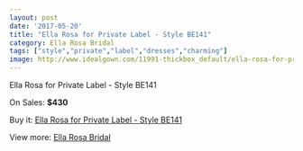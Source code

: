 ```yaml
---
layout: post
date: '2017-05-20'
title: "Ella Rosa for Private Label - Style BE141"
category: Ella Rosa Bridal
tags: ["style","private","label","dresses","charming"]
image: http://www.idealgown.com/11991-thickbox_default/ella-rosa-for-private-label-style-be141.jpg
---
```

Ella Rosa for Private Label - Style BE141

On Sales: **$430**
<a href="https://www.idealgown.com/en/ella-rosa-bridal/4864-ella-rosa-for-private-label-style-be141.html"><amp-img layout="responsive" width="600" height="600" src="//www.idealgown.com/11991-thickbox_default/ella-rosa-for-private-label-style-be141.jpg" alt="Ella Rosa for Private Label - Style BE141 0" /></a>
<a href="https://www.idealgown.com/en/ella-rosa-bridal/4864-ella-rosa-for-private-label-style-be141.html"><amp-img layout="responsive" width="600" height="600" src="//www.idealgown.com/11993-thickbox_default/ella-rosa-for-private-label-style-be141.jpg" alt="Ella Rosa for Private Label - Style BE141 1" /></a>
<a href="https://www.idealgown.com/en/ella-rosa-bridal/4864-ella-rosa-for-private-label-style-be141.html"><amp-img layout="responsive" width="600" height="600" src="//www.idealgown.com/11992-thickbox_default/ella-rosa-for-private-label-style-be141.jpg" alt="Ella Rosa for Private Label - Style BE141 2" /></a>

Buy it: [Ella Rosa for Private Label - Style BE141](https://www.idealgown.com/en/ella-rosa-bridal/4864-ella-rosa-for-private-label-style-be141.html "Ella Rosa for Private Label - Style BE141")

View more: [Ella Rosa Bridal](https://www.idealgown.com/en/60-ella-rosa-bridal "Ella Rosa Bridal")
